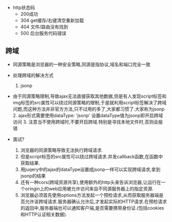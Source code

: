 + http状态码
    - 200成功
    - 304   get缓存/右键清空重新加载
    - 404   文件/路由没有找到
    - 500   后台服务代码错误

## 跨域
+ 同源策略是浏览器的一种安全策略,同源是指协议,域名和端口完全一致

+ 处理跨域的解决方式
    1. jsonp
+ 由于同源策略限制,导致ajax无法直接获取其他数据,但是有人发现script标签和img标签的src属性可以绕过同源策略的限制,于是就利用script标签解决了跨域问题,而这种方法并非官方方法,只不过用的多了,大家都习惯了.大家称为jsonp
    2. ajax形式需要使用dataType: 'jsonp' 设置dataType值为jsonp即开启跨域访问
    3. 注意当不使用跨域时,不要开启跨域.特别是寻找本地文件时,否则会报错

+ 面试?
  1. 浏览器的同源策略导致无法执行跨域请求.
  2. 但是script标签的src属性可以绕过跨域请求.并发callback函数,在函数中获取结果.
  3. 用juqery中的ajax的dataType设置成jsonp一样可以实现跨域请求,拿到jsonp的结果
  4. 还有一种cors(跨域资源共享),使用额外的http头来告诉浏览器,让运行在一个oringin上的web应用被允许访问来自不同源服务器上的指定资源.
    5. 浏览器必须首先使用options方法发起一个预检请求,从而获取服务器端是否允许该跨域请求.服务器确认允许后,才发起实际的HTTP请求.在预检请求的返回中,服务器端也可以通知客户端,是否需要携带身份证.(包括cookies和HTTP认证相关数据).

  
